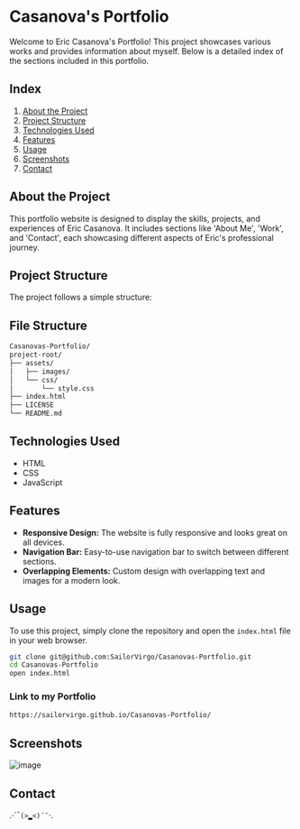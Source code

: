 # Casanova's Portfolio

Welcome to Eric Casanova's Portfolio! This project showcases various works and provides information about myself. Below is a detailed index of the sections included in this portfolio.

## Index
1. [About the Project](#about-the-project)
2. [Project Structure](#project-structure)
3. [Technologies Used](#technologies-used)
4. [Features](#features)
5. [Usage](#usage)
6. [Screenshots](#screenshots)
7. [Contact](#contact)

## About the Project
This portfolio website is designed to display the skills, projects, and experiences of Eric Casanova. It includes sections like 'About Me', 'Work', and 'Contact', each showcasing different aspects of Eric's professional journey.

## Project Structure
The project follows a simple structure:

## File Structure
  ```sh
  Casanovas-Portfolio/
project-root/
├── assets/
│   ├── images/
│   └── css/
│       └── style.css
├── index.html
├── LICENSE
└── README.md
  ```

## Technologies Used
- HTML
- CSS
- JavaScript

## Features
- **Responsive Design:** The website is fully responsive and looks great on all devices.
- **Navigation Bar:** Easy-to-use navigation bar to switch between different sections.
- **Overlapping Elements:** Custom design with overlapping text and images for a modern look.

## Usage
To use this project, simply clone the repository and open the `index.html` file in your web browser.

```bash
git clone git@github.com:SailorVirgo/Casanovas-Portfolio.git
cd Casanovas-Portfolio
open index.html
```
### Link to my Portfolio 
```bash
https://sailorvirgo.github.io/Casanovas-Portfolio/
```


## Screenshots
![image](https://github.com/user-attachments/assets/38c29c96-68c2-4f6a-ad33-4a0b780a9ba9)

## Contact

.·´¯`(>▂<)´¯`·. 

